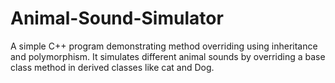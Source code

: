 # Animal-Sound-Simulator
A simple C++ program demonstrating method overriding using inheritance and polymorphism.  It simulates different animal sounds by overriding a base class method in derived classes like cat and Dog.
